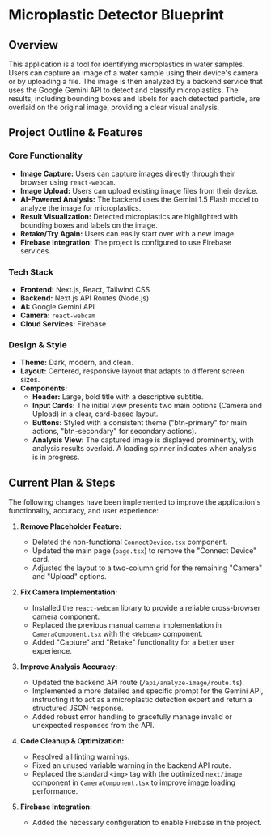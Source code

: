 
# Microplastic Detector Blueprint

## Overview

This application is a tool for identifying microplastics in water samples. Users can capture an image of a water sample using their device's camera or by uploading a file. The image is then analyzed by a backend service that uses the Google Gemini API to detect and classify microplastics. The results, including bounding boxes and labels for each detected particle, are overlaid on the original image, providing a clear visual analysis.

## Project Outline & Features

### Core Functionality
- **Image Capture:** Users can capture images directly through their browser using `react-webcam`.
- **Image Upload:** Users can upload existing image files from their device.
- **AI-Powered Analysis:** The backend uses the Gemini 1.5 Flash model to analyze the image for microplastics.
- **Result Visualization:** Detected microplastics are highlighted with bounding boxes and labels on the image.
- **Retake/Try Again:** Users can easily start over with a new image.
- **Firebase Integration:** The project is configured to use Firebase services.

### Tech Stack
- **Frontend:** Next.js, React, Tailwind CSS
- **Backend:** Next.js API Routes (Node.js)
- **AI:** Google Gemini API
- **Camera:** `react-webcam`
- **Cloud Services:** Firebase

### Design & Style
- **Theme:** Dark, modern, and clean.
- **Layout:** Centered, responsive layout that adapts to different screen sizes.
- **Components:**
    - **Header:** Large, bold title with a descriptive subtitle.
    - **Input Cards:** The initial view presents two main options (Camera and Upload) in a clear, card-based layout.
    - **Buttons:** Styled with a consistent theme ("btn-primary" for main actions, "btn-secondary" for secondary actions).
    - **Analysis View:** The captured image is displayed prominently, with analysis results overlaid. A loading spinner indicates when analysis is in progress.

## Current Plan & Steps

The following changes have been implemented to improve the application's functionality, accuracy, and user experience:

1.  **Remove Placeholder Feature:**
    - Deleted the non-functional `ConnectDevice.tsx` component.
    - Updated the main page (`page.tsx`) to remove the "Connect Device" card.
    - Adjusted the layout to a two-column grid for the remaining "Camera" and "Upload" options.

2.  **Fix Camera Implementation:**
    - Installed the `react-webcam` library to provide a reliable cross-browser camera component.
    - Replaced the previous manual camera implementation in `CameraComponent.tsx` with the `<Webcam>` component.
    - Added "Capture" and "Retake" functionality for a better user experience.

3.  **Improve Analysis Accuracy:**
    - Updated the backend API route (`/api/analyze-image/route.ts`).
    - Implemented a more detailed and specific prompt for the Gemini API, instructing it to act as a microplastic detection expert and return a structured JSON response.
    - Added robust error handling to gracefully manage invalid or unexpected responses from the API.

4.  **Code Cleanup & Optimization:**
    - Resolved all linting warnings.
    - Fixed an unused variable warning in the backend API route.
    - Replaced the standard `<img>` tag with the optimized `next/image` component in `CameraComponent.tsx` to improve image loading performance.

5. **Firebase Integration:**
    - Added the necessary configuration to enable Firebase in the project.
